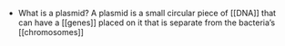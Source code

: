 - What is a plasmid?
	A plasmid is a small circular piece of [[DNA]] that can have a [[genes]] placed on it that is separate from the bacteria’s [[chromosomes]]